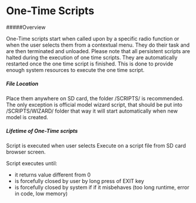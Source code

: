 # One-Time Scripts

#####Overview

One-Time scripts start when called upon by a specific radio function or when the user selects them from a contextual menu. They do their task and are then terminated and unloaded. Please note that all persistent scripts are halted during the execution of one time scripts. They are automatically restarted once the one time script is finished. This is done to provide enough system resources to execute the one time script.

##### File Location

Place them anywhere on SD card, the folder /SCRIPTS/ is recommended. The only exception is official model wizard script, that should be put into /SCRIPTS/WIZARD/ folder that way it will start automatically
when new model is created.

##### Lifetime of One-Time scripts

Script is executed when user selects Execute on a script file from SD card browser screen.

Script executes until:
 - it returns value different from 0
 - is forcefully closed by user by long press of EXIT key
 - is forcefully closed by system if if it misbehaves (too long runtime, error in code, low
memory)